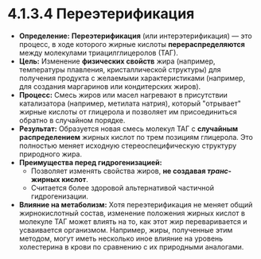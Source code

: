 # 4.1.3.4 Переэтерификация

*   **Определение:** **Переэтерификация** (или интерэтерификация) — это процесс, в ходе которого жирные кислоты **перераспределяются** между молекулами триацилглицеролов (ТАГ).
*   **Цель:** Изменение **физических свойств** жира (например, температуры плавления, кристаллической структуры) для получения продукта с желаемыми характеристиками (например, для создания маргаринов или кондитерских жиров).
*   **Процесс:** Смесь жиров или масел нагревают в присутствии катализатора (например, метилата натрия), который "отрывает" жирные кислоты от глицерола и позволяет им присоединиться обратно в случайном порядке.
*   **Результат:** Образуется новая смесь молекул ТАГ с **случайным распределением** жирных кислот по трем позициям глицерола. Это полностью меняет исходную стереоспецифическую структуру природного жира.
*   **Преимущества перед гидрогенизацией:**
    *   Позволяет изменять свойства жиров, **не создавая *транс*-жирных кислот**.
    *   Считается более здоровой альтернативой частичной гидрогенизации.
*   **Влияние на метаболизм:** Хотя переэтерификация не меняет общий жирнокислотный состав, изменение положения жирных кислот в молекуле ТАГ может влиять на то, как этот жир переваривается и усваивается организмом. Например, жиры, полученные этим методом, могут иметь несколько иное влияние на уровень холестерина в крови по сравнению с их природными аналогами.
